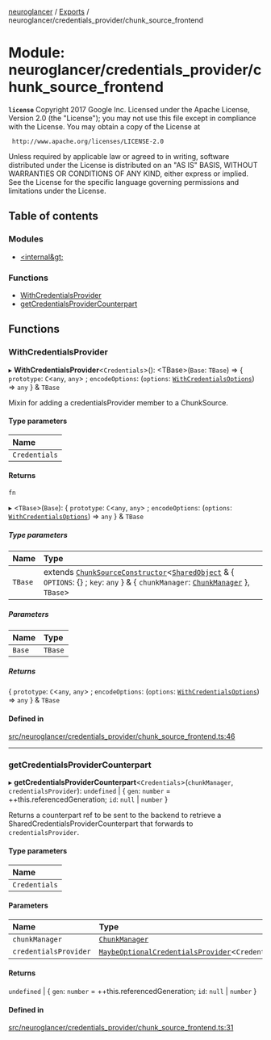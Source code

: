 [neuroglancer](../README.md) / [Exports](../modules.md) / neuroglancer/credentials\_provider/chunk\_source\_frontend

# Module: neuroglancer/credentials\_provider/chunk\_source\_frontend

**`license`**
Copyright 2017 Google Inc.
Licensed under the Apache License, Version 2.0 (the "License");
you may not use this file except in compliance with the License.
You may obtain a copy of the License at

     http://www.apache.org/licenses/LICENSE-2.0

Unless required by applicable law or agreed to in writing, software
distributed under the License is distributed on an "AS IS" BASIS,
WITHOUT WARRANTIES OR CONDITIONS OF ANY KIND, either express or implied.
See the License for the specific language governing permissions and
limitations under the License.

## Table of contents

### Modules

- [&lt;internal\&gt;](neuroglancer_credentials_provider_chunk_source_frontend._internal_.md)

### Functions

- [WithCredentialsProvider](neuroglancer_credentials_provider_chunk_source_frontend.md#withcredentialsprovider)
- [getCredentialsProviderCounterpart](neuroglancer_credentials_provider_chunk_source_frontend.md#getcredentialsprovidercounterpart)

## Functions

### WithCredentialsProvider

▸ **WithCredentialsProvider**<`Credentials`\>(): <TBase\>(`Base`: `TBase`) => { `prototype`: `C`<`any`, `any`\> ; `encodeOptions`: (`options`: [`WithCredentialsOptions`](neuroglancer_credentials_provider_chunk_source_frontend._internal_.md#withcredentialsoptions)) => `any`  } & `TBase`

Mixin for adding a credentialsProvider member to a ChunkSource.

#### Type parameters

| Name |
| :------ |
| `Credentials` |

#### Returns

`fn`

▸ <`TBase`\>(`Base`): { `prototype`: `C`<`any`, `any`\> ; `encodeOptions`: (`options`: [`WithCredentialsOptions`](neuroglancer_credentials_provider_chunk_source_frontend._internal_.md#withcredentialsoptions)) => `any`  } & `TBase`

##### Type parameters

| Name | Type |
| :------ | :------ |
| `TBase` | extends [`ChunkSourceConstructor`](../interfaces/neuroglancer_chunk_manager_frontend.ChunkSourceConstructor.md)<[`SharedObject`](../classes/neuroglancer_worker_rpc.SharedObject.md) & { `OPTIONS`: {} ; `key`: `any`  } & { `chunkManager`: [`ChunkManager`](../classes/neuroglancer_chunk_manager_frontend.ChunkManager.md)  }, `TBase`\> |

##### Parameters

| Name | Type |
| :------ | :------ |
| `Base` | `TBase` |

##### Returns

{ `prototype`: `C`<`any`, `any`\> ; `encodeOptions`: (`options`: [`WithCredentialsOptions`](neuroglancer_credentials_provider_chunk_source_frontend._internal_.md#withcredentialsoptions)) => `any`  } & `TBase`

#### Defined in

[src/neuroglancer/credentials_provider/chunk_source_frontend.ts:46](https://github.com/ActiveBrainAtlas2/neuroglancer/blob/034b457d/src/neuroglancer/credentials_provider/chunk_source_frontend.ts#L46)

___

### getCredentialsProviderCounterpart

▸ **getCredentialsProviderCounterpart**<`Credentials`\>(`chunkManager`, `credentialsProvider`): `undefined` \| { `gen`: `number` = ++this.referencedGeneration; `id`: ``null`` \| `number`  }

Returns a counterpart ref to be sent to the backend to retrieve a
SharedCredentialsProviderCounterpart that forwards to `credentialsProvider`.

#### Type parameters

| Name |
| :------ |
| `Credentials` |

#### Parameters

| Name | Type |
| :------ | :------ |
| `chunkManager` | [`ChunkManager`](../classes/neuroglancer_chunk_manager_frontend.ChunkManager.md) |
| `credentialsProvider` | [`MaybeOptionalCredentialsProvider`](neuroglancer_credentials_provider.md#maybeoptionalcredentialsprovider)<`Credentials`\> |

#### Returns

`undefined` \| { `gen`: `number` = ++this.referencedGeneration; `id`: ``null`` \| `number`  }

#### Defined in

[src/neuroglancer/credentials_provider/chunk_source_frontend.ts:31](https://github.com/ActiveBrainAtlas2/neuroglancer/blob/034b457d/src/neuroglancer/credentials_provider/chunk_source_frontend.ts#L31)
